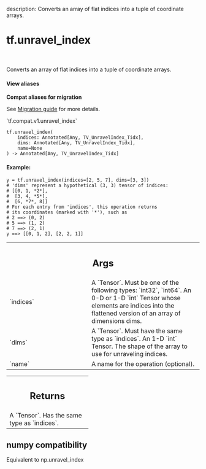 description: Converts an array of flat indices into a tuple of coordinate arrays.

<div itemscope itemtype="http://developers.google.com/ReferenceObject">
<meta itemprop="name" content="tf.unravel_index" />
<meta itemprop="path" content="Stable" />
</div>

# tf.unravel_index

<!-- Insert buttons and diff -->

<table class="tfo-notebook-buttons tfo-api nocontent" align="left">

</table>



Converts an array of flat indices into a tuple of coordinate arrays.


<section class="expandable">
  <h4 class="showalways">View aliases</h4>
  <p>
<b>Compat aliases for migration</b>
<p>See
<a href="https://www.tensorflow.org/guide/migrate">Migration guide</a> for
more details.</p>
<p>`tf.compat.v1.unravel_index`</p>
</p>
</section>

<pre class="devsite-click-to-copy prettyprint lang-py tfo-signature-link">
<code>tf.unravel_index(
    indices: Annotated[Any, TV_UnravelIndex_Tidx],
    dims: Annotated[Any, TV_UnravelIndex_Tidx],
    name=None
) -> Annotated[Any, TV_UnravelIndex_Tidx]
</code></pre>



<!-- Placeholder for "Used in" -->


#### Example:



```
y = tf.unravel_index(indices=[2, 5, 7], dims=[3, 3])
# 'dims' represent a hypothetical (3, 3) tensor of indices:
# [[0, 1, *2*],
#  [3, 4, *5*],
#  [6, *7*, 8]]
# For each entry from 'indices', this operation returns
# its coordinates (marked with '*'), such as
# 2 ==> (0, 2)
# 5 ==> (1, 2)
# 7 ==> (2, 1)
y ==> [[0, 1, 2], [2, 2, 1]]
```



<!-- Tabular view -->
 <table class="responsive fixed orange">
<colgroup><col width="214px"><col></colgroup>
<tr><th colspan="2"><h2 class="add-link">Args</h2></th></tr>

<tr>
<td>
`indices`<a id="indices"></a>
</td>
<td>
A `Tensor`. Must be one of the following types: `int32`, `int64`.
An 0-D or 1-D `int` Tensor whose elements are indices into the
flattened version of an array of dimensions dims.
</td>
</tr><tr>
<td>
`dims`<a id="dims"></a>
</td>
<td>
A `Tensor`. Must have the same type as `indices`.
An 1-D `int` Tensor. The shape of the array to use for unraveling
indices.
</td>
</tr><tr>
<td>
`name`<a id="name"></a>
</td>
<td>
A name for the operation (optional).
</td>
</tr>
</table>



<!-- Tabular view -->
 <table class="responsive fixed orange">
<colgroup><col width="214px"><col></colgroup>
<tr><th colspan="2"><h2 class="add-link">Returns</h2></th></tr>
<tr class="alt">
<td colspan="2">
A `Tensor`. Has the same type as `indices`.
</td>
</tr>

</table>



 <section><devsite-expandable expanded>
 <h2 class="showalways">numpy compatibility</h2>

Equivalent to np.unravel_index

 </devsite-expandable></section>

